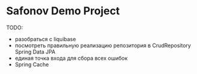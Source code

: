 # Safonov Demo Project

TODO:
* разобраться с liquibase
* посмотреть правильную реализацию репозитория в CrudRepository Spring Data JPA
* единая точка входа для сбора всех ошибок
* Spring Cache